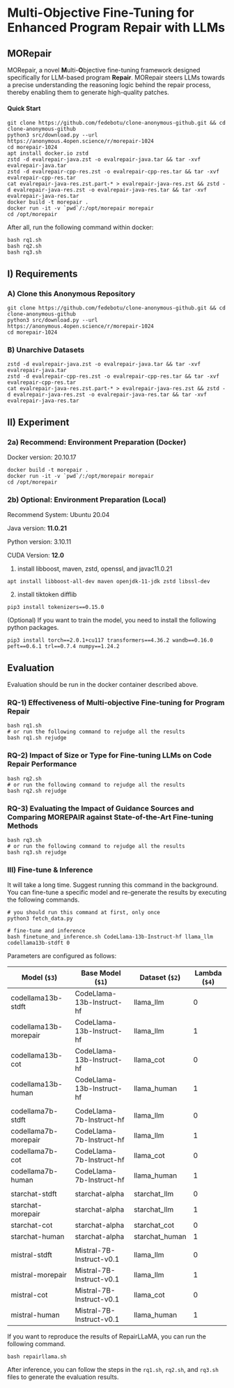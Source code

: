 # Multi-Objective Fine-Tuning for Enhanced Program Repair with LLMs

## MORepair
MORepair, a novel **M**ulti-**O**bjective fine-tuning framework designed specifically for LLM-based program **Repair**. MORepair steers LLMs towards a precise understanding the reasoning logic behind the repair process, thereby enabling them to generate high-quality patches.


#### Quick Start
```
git clone https://github.com/fedebotu/clone-anonymous-github.git && cd clone-anonymous-github
python3 src/download.py --url https://anonymous.4open.science/r/morepair-1024
cd morepair-1024
apt install docker.io zstd
zstd -d evalrepair-java.zst -o evalrepair-java.tar && tar -xvf evalrepair-java.tar
zstd -d evalrepair-cpp-res.zst -o evalrepair-cpp-res.tar && tar -xvf evalrepair-cpp-res.tar
cat evalrepair-java-res.zst.part-* > evalrepair-java-res.zst && zstd -d evalrepair-java-res.zst -o evalrepair-java-res.tar && tar -xvf evalrepair-java-res.tar
docker build -t morepair .
docker run -it -v `pwd`/:/opt/morepair morepair
cd /opt/morepair
```

After all, run the following command within docker:
```
bash rq1.sh
bash rq2.sh
bash rq3.sh
```

## I) Requirements

### A) Clone this Anonymous Repository
```
git clone https://github.com/fedebotu/clone-anonymous-github.git && cd clone-anonymous-github
python3 src/download.py --url https://anonymous.4open.science/r/morepair-1024
cd morepair-1024
```

### B) Unarchive Datasets
```
zstd -d evalrepair-java.zst -o evalrepair-java.tar && tar -xvf evalrepair-java.tar
zstd -d evalrepair-cpp-res.zst -o evalrepair-cpp-res.tar && tar -xvf evalrepair-cpp-res.tar
cat evalrepair-java-res.zst.part-* > evalrepair-java-res.zst && zstd -d evalrepair-java-res.zst -o evalrepair-java-res.tar && tar -xvf evalrepair-java-res.tar
```

## II) Experiment

### 2a) Recommend: Environment Preparation (Docker)
Docker version: 20.10.17

```
docker build -t morepair .
docker run -it -v `pwd`/:/opt/morepair morepair
cd /opt/morepair
```

### 2b) Optional: Environment Preparation (Local)
Recommend System: Ubuntu 20.04

Java version: **11.0.21**

Python version: 3.10.11

CUDA Version: **12.0**

1. install libboost, maven, zstd, openssl, and javac11.0.21
```
apt install libboost-all-dev maven openjdk-11-jdk zstd libssl-dev
```

2. install tiktoken difflib
```
pip3 install tokenizers==0.15.0
```

(Optional) If you want to train the model, you need to install the following python packages.
```
pip3 install torch==2.0.1+cu117 transformers==4.36.2 wandb==0.16.0 peft==0.6.1 trl==0.7.4 numpy==1.24.2
```

## Evaluation
Evaluation should be run in the docker container described above.

### RQ-1) Effectiveness of Multi-objective Fine-tuning for Program Repair

```
bash rq1.sh
# or run the following command to rejudge all the results
bash rq1.sh rejudge
```

### RQ-2) Impact of Size or Type for Fine-tuning LLMs on Code Repair Performance

```
bash rq2.sh
# or run the following command to rejudge all the results
bash rq2.sh rejudge
```

### RQ-3) Evaluating the Impact of Guidance Sources and Comparing MOREPAIR against State-of-the-Art Fine-tuning Methods

```
bash rq3.sh
# or run the following command to rejudge all the results
bash rq3.sh rejudge
```

### III) Fine-tune & Inference

It will take a long time. Suggest running this command in the background. You can fine-tune a specific model and re-generate the results by executing the following commands.

```
# you should run this command at first, only once
python3 fetch_data.py

# fine-tune and inference
bash finetune_and_inference.sh CodeLlama-13b-Instruct-hf llama_llm codellama13b-stdft 0
```

Parameters are configured as follows:

| Model (`$3`) | Base Model (`$1`) | Dataset (`$2`) | Lambda (`$4`) |
|-|-|-|-|
| codellama13b-stdft | CodeLlama-13b-Instruct-hf | llama_llm | 0 |
| codellama13b-morepair | CodeLlama-13b-Instruct-hf | llama_llm | 1 |
| codellama13b-cot | CodeLlama-13b-Instruct-hf | llama_cot | 0 |
| codellama13b-human | CodeLlama-13b-Instruct-hf | llama_human | 1 |
|||||
| codellama7b-stdft | CodeLlama-7b-Instruct-hf | llama_llm | 0 |
| codellama7b-morepair | CodeLlama-7b-Instruct-hf | llama_llm | 1 |
| codellama7b-cot | CodeLlama-7b-Instruct-hf | llama_cot | 0 |
| codellama7b-human | CodeLlama-7b-Instruct-hf | llama_human | 1 |
|||||
| starchat-stdft | starchat-alpha | starchat_llm | 0 |
| starchat-morepair | starchat-alpha | starchat_llm | 1 |
| starchat-cot | starchat-alpha | starchat_cot | 0 |
| starchat-human | starchat-alpha | starchat_human | 1 |
|||||
| mistral-stdft | Mistral-7B-Instruct-v0.1 | llama_llm | 0 |
| mistral-morepair | Mistral-7B-Instruct-v0.1 | llama_llm | 1 |
| mistral-cot | Mistral-7B-Instruct-v0.1 | llama_cot | 0 |
| mistral-human | Mistral-7B-Instruct-v0.1 | llama_human | 1 |

If you want to reproduce the results of RepairLLaMA, you can run the following command.

```
bash repairllama.sh
```

After inference, you can follow the steps in the `rq1.sh`, `rq2.sh`, and `rq3.sh` files to generate the evaluation results.